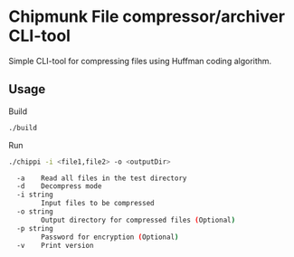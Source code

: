 # Chipmunk File compressor/archiver CLI-tool

Simple CLI-tool for compressing files using Huffman coding algorithm.

## Usage
Build
```bash
./build
```

Run
```bash
./chippi -i <file1,file2> -o <outputDir>
```

```bash
  -a    Read all files in the test directory
  -d    Decompress mode
  -i string
        Input files to be compressed
  -o string
        Output directory for compressed files (Optional)
  -p string
        Password for encryption (Optional)
  -v    Print version
```
